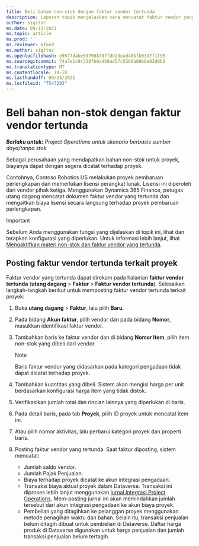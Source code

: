 ```yaml
---
title: Beli bahan non-stok dengan faktur vendor tertunda
description: Laporan topik menjelaskan cara mencatat faktur vendor yang tertunda.
author: sigitac
ms.date: 09/13/2021
ms.topic: article
ms.prod: ''
ms.reviewer: kfend
ms.author: sigitac
ms.openlocfilehash: e95f7dabe597968707fdd2dead40bfb93d7f1f95
ms.sourcegitcommit: 74a7e1c9c338fb8a4b0ad57c5560a88b6e02d0b2
ms.translationtype: MT
ms.contentlocale: id-ID
ms.lasthandoff: 09/23/2021
ms.locfileid: "7547293"
---
```

# <a name="purchase-non-stocked-materials-using-a-pending-vendor-invoice"></a>Beli bahan non-stok dengan faktur vendor tertunda

_**Berlaku untuk:** Project Operations untuk skenario berbasis sumber daya/tanpa stok_

Sebagai perusahaan yang mendapatkan bahan non-stok untuk proyek, biayanya dapat dengan segera dicatat terhadap proyek. 

Contohnya, Contoso Robotics US melakukan proyek pembaruan perlengkapan dan memerlukan lisensi perangkat lunak. Lisensi ini diperoleh dari vendor pihak ketiga.  Menggunakan Dynamics 365 Finance, petugas utang dagang mencatat dokumen faktur vendor yang tertunda dan mengaitkan biaya lisensi secara langsung terhadap proyek pembaruan perlengkapan. 

> [!IMPORTANT]
> Sebelum Anda menggunakan fungsi yang dijelaskan di topik ini, lihat dan terapkan konfigurasi yang diperlukan. Untuk informasi lebih lanjut, lihat [Mengaktifkan materi non-stok dan faktur vendor yang tertunda](configure-materials-nonstocked.md). 

## <a name="post-a-project-related-pending-vendor-invoice"></a>Posting faktur vendor tertunda terkait proyek 

Faktur vendor yang tertunda dapat direkam pada halaman **faktur vendor tertunda** (**utang dagang** > **Faktur** > **Faktur vendor tertunda**). Selesaikan langkah-langkah berikut untuk memposting faktur vendor tertunda terkait proyek:

1. Buka **utang dagang** > **Faktur**, lalu pilih **Baru**. 
2. Pada bidang **Akun faktur**, pilih vendor dan pada bidang **Nomor**, masukkan identifikasi faktur vendor.
3. Tambahkan baris ke faktur vendor dan di bidang **Nomor Item**, pilih item non-stok yang dibeli dari vendor. 

    > [!NOTE]
    > Baris faktur vendor yang didasarkan pada kategori pengadaan tidak dapat dicatat terhadap proyek. 
    
5. Tambahkan kuantitas yang dibeli. Sistem akan mengisi harga per unit berdasarkan konfigurasi harga item yang tidak distok. 
6. Verifikasikan jumlah total dan rincian lainnya yang diperlukan di baris.
7. Pada detail baris, pada tab **Proyek**, pilih ID proyek untuk mencatat item ini.
8. Atau pilih nomor aktivitas, lalu perbarui kategori proyek dan properti baris.
9. Posting faktur vendor yang tertunda. Saat faktur diposting, sistem mencatat:
    
    - Jumlah saldo vendor.
    - Jumlah Pajak Penjualan.
    - Biaya terhadap proyek dicatat ke akun integrasi pengadaan.
    - Transaksi biaya aktual proyek dalam Dataverse.  Transaksi ini diproses lebih lanjut menggunakan [jurnal Integrasi Project Operations](../project-accounting/project-operations-integration-journal.md). Mem-posting jurnal ini akan memindahkan jumlah tersebut dari akun integrasi pengadaan ke akun biaya proyek. 
    - Pembelian yang ditagihkan ke pelanggan proyek menggunakan metode penagihan waktu dan bahan. Selain itu, transaksi penjualan belum ditagih dibuat untuk pembelian di Dataverse. Daftar harga produk di Dataverse digunakan untuk harga penjualan dan jumlah transaksi penjualan belum tertagih.
